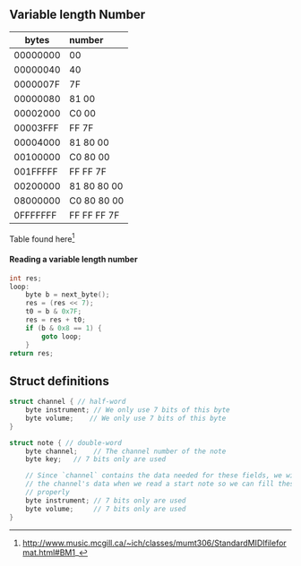 
## Variable length Number

|  bytes   |    number     |
|----------|:--------------|
| 00000000 | 00            |
| 00000040 | 40            |
| 0000007F | 7F            |
| 00000080 | 81 00         |
| 00002000 | C0 00         |
| 00003FFF | FF 7F         |
| 00004000 | 81 80 00      |
| 00100000 | C0 80 00      |
| 001FFFFF | FF FF 7F      |
| 00200000 | 81 80 80 00   |
| 08000000 | C0 80 80 00   |
| 0FFFFFFF | FF FF FF 7F   |

Table found here[^1]


#### Reading a variable length number
```c
int res;
loop:
    byte b = next_byte();
    res = (res << 7);
    t0 = b & 0x7F;
    res = res + t0;
    if (b & 0x8 == 1) {
        goto loop;
    }
return res;

```


## Struct definitions

```c
struct channel { // half-word
    byte instrument; // We only use 7 bits of this byte
    byte volume;    // We only use 7 bits of this byte
}
```

```c
struct note { // double-word
    byte channel;    // The channel number of the note
    byte key;   // 7 bits only are used

    // Since `channel` contains the data needed for these fields, we will access
    // the channel's data when we read a start note so we can fill these fields
    // properly
    byte instrument; // 7 bits only are used
    byte volume;     // 7 bits only are used
}
```

[^1]: http://www.music.mcgill.ca/~ich/classes/mumt306/StandardMIDIfileformat.html#BM1_
[^2]: https://eclass.hmu.gr/modules/document/file.php/TP284/%CE%95%CF%81%CE%B3%CE%B1%CF%83%CF%84%CE%AE%CF%81%CE%B9%CE%BF%20%28%CE%9F%CE%BC%CE%AC%CE%B4%CE%B5%CF%82%203%2C%204%2C%205%29/%CE%95%CF%81%CE%B3%CE%B1%CF%83%CF%84%CE%AE%CF%81%CE%B9%CE%BF%203/MIPS%20syscall%20functions.pdf
[^3]: https://courses.cs.washington.edu/courses/cse378/09au/MIPS_Green_Sheet.pdf
[^4]: http://personal.kent.edu/~sbirch/Music_Production/MP-II/MIDI/midi_file_format.htm
